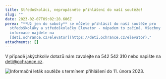 ```yaml
---
title: Středoškoláci, nepropásněte přihlášení do naší soutěže!
slug: ""
date: 2023-02-07T09:02:28.606Z
perex: "**Už jen do soboty** se můžete přihlásit do naší soutěže pro
  středoškoláky a středoškolačky Elevator - nápadem to začíná. Všechny potřebné
  informace najdete na
  [deti.ochrance.cz/elevator](https://deti.ochrance.cz/elevator)."
attachments: []
---
```

V případě jakýchkoliv dotazů nám zavolejte na 542 542 310 nebo napište na deti@ochrance.cz. 

![Informační leták soutěže s termínem přihlášení do 11. února 2023.](/media/elevator-napadem_to_zacina-letak.png)